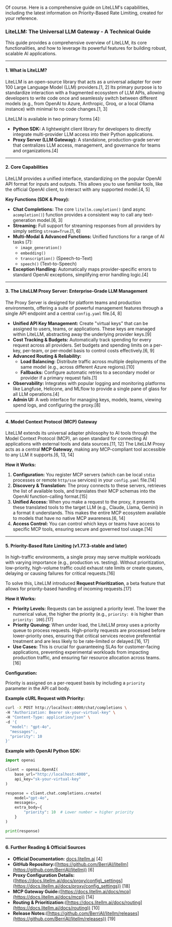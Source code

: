 Of course. Here is a comprehensive guide on LiteLLM's capabilities, including the latest information on Priority-Based Rate Limiting, created for your reference.

### **LiteLLM: The Universal LLM Gateway - A Technical Guide**

This guide provides a comprehensive overview of LiteLLM, its core functionalities, and how to leverage its powerful features for building robust, scalable AI applications.

-----

#### **1. What is LiteLLM?**

LiteLLM is an open-source library that acts as a universal adapter for over 100 Large Language Model (LLM) providers.[1, 2] Its primary purpose is to standardize interaction with a fragmented ecosystem of LLM APIs, allowing developers to write code once and seamlessly switch between different models (e.g., from OpenAI to Azure, Anthropic, Groq, or a local Ollama instance) with minimal to no code changes.[1, 3]

LiteLLM is available in two primary forms [4]:

  * **Python SDK:** A lightweight client library for developers to directly integrate multi-provider LLM access into their Python applications.
  * **Proxy Server (LLM Gateway):** A standalone, production-grade server that centralizes LLM access, management, and governance for teams and organizations.[4]

-----

#### **2. Core Capabilities**

LiteLLM provides a unified interface, standardizing on the popular OpenAI API format for inputs and outputs. This allows you to use familiar tools, like the official OpenAI client, to interact with any supported model.[4, 5]

**Key Functions (SDK & Proxy):**

  * **Chat Completions:** The core `litellm.completion()` (and async `acompletion()`) function provides a consistent way to call any text-generation model.[6, 3]
  * **Streaming:** Full support for streaming responses from all providers by simply setting `stream=True`.[1, 6]
  * **Multi-Modal & Advanced Functions:** Unified functions for a range of AI tasks [7]:
      * `image_generation()`
      * `embedding()`
      * `transcription()` (Speech-to-Text)
      * `speech()` (Text-to-Speech)
  * **Exception Handling:** Automatically maps provider-specific errors to standard OpenAI exceptions, simplifying error handling logic.[4]

-----

#### **3. The LiteLLM Proxy Server: Enterprise-Grade LLM Management**

The Proxy Server is designed for platform teams and production environments, offering a suite of powerful management features through a single API endpoint and a central `config.yaml` file.[4, 8]

  * **Unified API Key Management:** Create "virtual keys" that can be assigned to users, teams, or applications. These keys are managed within LiteLLM, abstracting away the underlying provider keys.[9]
  * **Cost Tracking & Budgets:** Automatically track spending for every request across all providers. Set budgets and spending limits on a per-key, per-team, or per-model basis to control costs effectively.[6, 9]
  * **Advanced Routing & Reliability:**
      * **Load Balancing:** Distribute traffic across multiple deployments of the same model (e.g., across different Azure regions).[10]
      * **Fallbacks:** Configure automatic retries to a secondary model or provider if a primary request fails.[1]
  * **Observability:** Integrates with popular logging and monitoring platforms like Langfuse, Helicone, and MLflow to provide a single pane of glass for all LLM operations.[4]
  * **Admin UI:** A web interface for managing keys, models, teams, viewing spend logs, and configuring the proxy.[8]

-----

#### **4. Model Context Protocol (MCP) Gateway**

LiteLLM extends its universal adapter philosophy to AI tools through the Model Context Protocol (MCP), an open standard for connecting AI applications with external tools and data sources.[11, 12] The LiteLLM Proxy acts as a central **MCP Gateway**, making any MCP-compliant tool accessible to any LLM it supports.[6, 13, 14]

**How it Works:**

1.  **Configuration:** You register MCP servers (which can be local `stdio` processes or remote `http/sse` services) in your `config.yaml` file.[14]
2.  **Discovery & Translation:** The proxy connects to these servers, retrieves the list of available tools, and translates their MCP schemas into the OpenAI function-calling format.[15]
3.  **Unified Access:** When you make a request to the proxy, it presents these translated tools to the target LLM (e.g., Claude, Llama, Gemini) in a format it understands. This makes the entire MCP ecosystem available to models that have no native MCP awareness.[6, 14]
4.  **Access Control:** You can control which keys or teams have access to specific MCP tools, ensuring secure and governed tool usage.[14]

-----

#### **5. Priority-Based Rate Limiting (v1.77.3-stable and later)**

In high-traffic environments, a single proxy may serve multiple workloads with varying importance (e.g., production vs. testing). Without prioritization, low-priority, high-volume traffic could exhaust rate limits or create queues, delaying or causing failures for critical requests.[16]

To solve this, LiteLLM introduced **Request Prioritization**, a beta feature that allows for priority-based handling of incoming requests.[17]

**How it Works:**

  * **Priority Levels:** Requests can be assigned a priority level. The lower the numerical value, the higher the priority (e.g., `priority: 0` is higher than `priority: 100`).[17]
  * **Priority Queuing:** When under load, the LiteLLM proxy uses a priority queue to process requests. High-priority requests are processed before lower-priority ones, ensuring that critical services receive preferential treatment and are less likely to be rate-limited or delayed.[16, 17]
  * **Use Cases:** This is crucial for guaranteeing SLAs for customer-facing applications, preventing experimental workloads from impacting production traffic, and ensuring fair resource allocation across teams.[16]

**Configuration:**

Priority is assigned on a per-request basis by including a `priority` parameter in the API call body.

**Example cURL Request with Priority:**

```bash
curl -X POST http://localhost:4000/chat/completions \
-H "Authorization: Bearer sk-your-virtual-key" \
-H "Content-Type: application/json" \
-d '{
  "model": "gpt-4o",
  "messages":,
  "priority": 10 
}'
```

**Example with OpenAI Python SDK:**

```python
import openai

client = openai.OpenAI(
    base_url="http://localhost:4000",
    api_key="sk-your-virtual-key"
)

response = client.chat.completions.create(
    model="gpt-4o",
    messages=,
    extra_body={
        "priority": 10  # Lower number = higher priority
    }
)

print(response)
```

-----

#### **6. Further Reading & Official Sources**

  * **Official Documentation:** [docs.litellm.ai](https://docs.litellm.ai/) [4]
  * **GitHub Repository:**([https://github.com/BerriAI/litellm](https://github.com/BerriAI/litellm)) [6]
  * **Proxy Configuration Details:**([https://docs.litellm.ai/docs/proxy/config\_settings](https://docs.litellm.ai/docs/proxy/config_settings)) [18]
  * **MCP Gateway Guide:**([https://docs.litellm.ai/docs/mcp](https://docs.litellm.ai/docs/mcp)) [14]
  * **Routing & Prioritization:**([https://docs.litellm.ai/docs/routing](https://docs.litellm.ai/docs/routing)) [10]
  * **Release Notes:**([https://github.com/BerriAI/litellm/releases](https://github.com/BerriAI/litellm/releases)) [19]

